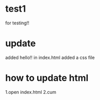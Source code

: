 # test1
for testing!!

# update

added hello!! in index.html
added a css file

# how to update html

1.open index.html
2.cum
